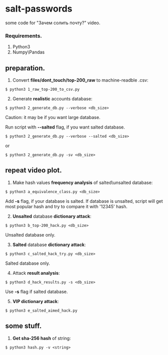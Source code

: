 # salt-passwords
some code for "Зачем солить почту?" video.

### Requirements.
1. Python3
2. Numpy\Pandas

## preparation.
1. Convert __files/dont_touch/top-200_raw__ to machine-readble .csv:
```
$ python3 1_raw_top-200_to_csv.py
```

2. Generate __realistic__ accounts database:
```
$ python3 2_generate_db.py --verbose <db_size>
```
Caution: it may be if you want large database.

Run script with __--salted__ flag, if you want salted database.
```
$ python3 2_generate_db.py --verbose --salted <db_size>
```
or
```
$ python3 2_generate_db.py -sv <db_size>
```

## repeat video plot.
1. Make hash values __frequency analysis__ of salted\unsalted database:
```
$ python3 a_equivalence_class.py <db_size>
```
Add __-s__ flag, if your database is salted.
If database is unsalted, script will get most popular hash and try to compare it with '12345' hash.

2. __Unsalted__ database __dictionary attack__:
```
$ python3 b_top-200_hack.py <db_size>
```
Unsalted database only.

3. __Salted__ database __dictionary attack__:
```
$ python3 c_salted_hack_try.py <db_size>
```
Salted database only.

4. Attack __result analysis__:
```
$ python3 d_hack_results.py -s <db_size>
```
Use __-s__ flag if salted database.

5. __VIP dictionary attack__:
```
$ python3 e_salted_aimed_hack.py
```

## some stuff.
1. __Get sha-256 hash__ of string:
```
$ python3 hash.py -v <string>
```
